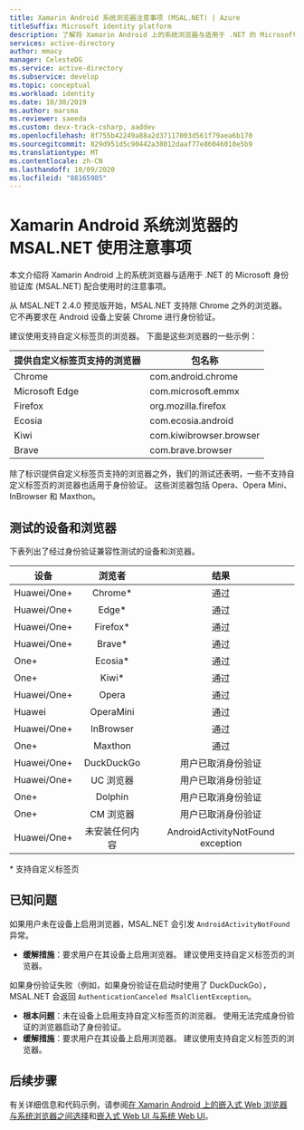 ```yaml
---
title: Xamarin Android 系统浏览器注意事项 (MSAL.NET) | Azure
titleSuffix: Microsoft identity platform
description: 了解将 Xamarin Android 上的系统浏览器与适用于 .NET 的 Microsoft 身份验证库 (MSAL.NET) 配合使用时的注意事项。
services: active-directory
author: mmacy
manager: CelesteDG
ms.service: active-directory
ms.subservice: develop
ms.topic: conceptual
ms.workload: identity
ms.date: 10/30/2019
ms.author: marsma
ms.reviewer: saeeda
ms.custom: devx-track-csharp, aaddev
ms.openlocfilehash: 8f755b42249a88a2d37117003d561f79aea6b170
ms.sourcegitcommit: 829d951d5c90442a38012daaf77e86046018e5b9
ms.translationtype: MT
ms.contentlocale: zh-CN
ms.lasthandoff: 10/09/2020
ms.locfileid: "88165985"
---
```

#  <a name="xamarin-android-system-browser-considerations-for-using-msalnet"></a>Xamarin Android 系统浏览器的 MSAL.NET 使用注意事项

本文介绍将 Xamarin Android 上的系统浏览器与适用于 .NET 的 Microsoft 身份验证库 (MSAL.NET) 配合使用时的注意事项。

从 MSAL.NET 2.4.0 预览版开始，MSAL.NET 支持除 Chrome 之外的浏览器。 它不再要求在 Android 设备上安装 Chrome 进行身份验证。

建议使用支持自定义标签页的浏览器。 下面是这些浏览器的一些示例：

| 提供自定义标签页支持的浏览器 | 包名称 |
|------| ------- |
|Chrome | com.android.chrome|
|Microsoft Edge | com.microsoft.emmx|
|Firefox | org.mozilla.firefox|
|Ecosia | com.ecosia.android|
|Kiwi | com.kiwibrowser.browser|
|Brave | com.brave.browser|

除了标识提供自定义标签页支持的浏览器之外，我们的测试还表明，一些不支持自定义标签页的浏览器也适用于身份验证。 这些浏览器包括 Opera、Opera Mini、InBrowser 和 Maxthon。 

## <a name="tested-devices-and-browsers"></a>测试的设备和浏览器
下表列出了经过身份验证兼容性测试的设备和浏览器。

| 设备 | 浏览者     |  结果  | 
| ------------- |:-------------:|:-----:|
| Huawei/One+ | Chrome\* | 通过|
| Huawei/One+ | Edge\* | 通过|
| Huawei/One+ | Firefox\* | 通过|
| Huawei/One+ | Brave\* | 通过|
| One+ | Ecosia\* | 通过|
| One+ | Kiwi\* | 通过|
| Huawei/One+ | Opera | 通过|
| Huawei | OperaMini | 通过|
| Huawei/One+ | InBrowser | 通过|
| One+ | Maxthon | 通过|
| Huawei/One+ | DuckDuckGo | 用户已取消身份验证|
| Huawei/One+ | UC 浏览器 | 用户已取消身份验证|
| One+ | Dolphin | 用户已取消身份验证|
| One+ | CM 浏览器 | 用户已取消身份验证|
| Huawei/One+ | 未安装任何内容 | AndroidActivityNotFound exception|

\* 支持自定义标签页

## <a name="known-issues"></a>已知问题

如果用户未在设备上启用浏览器，MSAL.NET 会引发 `AndroidActivityNotFound` 异常。  
  - **缓解措施**：要求用户在其设备上启用浏览器。 建议使用支持自定义标签页的浏览器。

如果身份验证失败（例如，如果身份验证在启动时使用了 DuckDuckGo），MSAL.NET 会返回 `AuthenticationCanceled MsalClientException`。 
  - **根本问题**：未在设备上启用支持自定义标签页的浏览器。 使用无法完成身份验证的浏览器启动了身份验证。 
  - **缓解措施**：要求用户在其设备上启用浏览器。 建议使用支持自定义标签页的浏览器。

## <a name="next-steps"></a>后续步骤
有关详细信息和代码示例，请参阅[在 Xamarin Android 上的嵌入式 Web 浏览器与系统浏览器之间选择](https://github.com/AzureAD/microsoft-authentication-library-for-dotnet/wiki/MSAL.NET-uses-web-browser#choosing-between-embedded-web-browser-or-system-browser-on-xamarinandroid)和[嵌入式 Web UI 与系统 Web UI](msal-net-web-browsers.md#embedded-vs-system-web-ui)。  